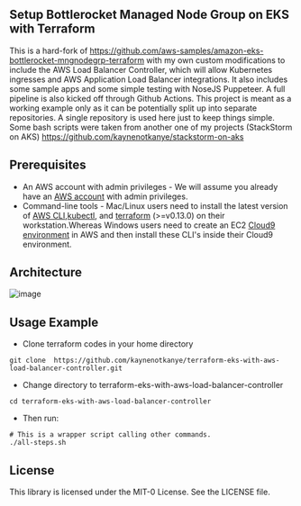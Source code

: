 ## Setup Bottlerocket Managed Node Group on EKS with Terraform

This is a hard-fork of https://github.com/aws-samples/amazon-eks-bottlerocket-mngnodegrp-terraform with my own custom modifications to include the AWS Load Balancer Controller, which will allow Kubernetes ingresses and AWS Application Load Balancer integrations. It also includes some sample apps and some simple testing with NoseJS Puppeteer. A full pipeline is also kicked off through Github Actions. This project is meant as a working example only as it can be potentially split up into separate repositories. A single repository is used here just to keep things simple. Some bash scripts were taken from another one of my projects (StackStorm on AKS) https://github.com/kaynenotkanye/stackstorm-on-aks

## Prerequisites

* An AWS account with admin privileges - We will assume you already have an [AWS account](https://docs.aws.amazon.com/polly/latest/dg/setting-up.html) with admin privileges.
* Command-line tools - Mac/Linux users need to install the latest version of [AWS CLI](https://docs.aws.amazon.com/cli/latest/userguide/cli-chap-install.html),[kubectl](https://docs.aws.amazon.com/eks/latest/userguide/install-kubectl.html), and [terraform](https://learn.hashicorp.com/tutorials/terraform/install-cli) (>=v0.13.0) on their workstation.Whereas Windows users need to create an EC2 [Cloud9 environment](https://docs.aws.amazon.com/cloud9/latest/user-guide/create-environment-main.html) in AWS and then install these CLI's inside their Cloud9 environment.

## Architecture
![image](https://user-images.githubusercontent.com/80008225/114781741-b1b69c00-9d3e-11eb-8db4-3c7961f48526.png)


## Usage Example 

* Clone terraform codes in your home directory 
```
git clone  https://github.com/kaynenotkanye/terraform-eks-with-aws-load-balancer-controller.git
```
* Change directory to terraform-eks-with-aws-load-balancer-controller
```
cd terraform-eks-with-aws-load-balancer-controller
```
* Then run:
```
# This is a wrapper script calling other commands.
./all-steps.sh 
```


## License

This library is licensed under the MIT-0 License. See the LICENSE file.
